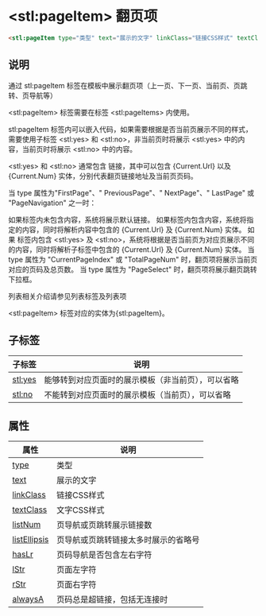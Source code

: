﻿# &lt;stl:pageItem&gt; 翻页项

```html
<stl:pageItem type="类型" text="展示的文字" linkClass="链接CSS样式" textClass="文字CSS样式" listNum="页导航或页跳转展示链接数" listEllipsis="页导航或页跳转链接太多时展示的省略号" hasLr="页码导航是否包含左右字符" lStr="页面左字符" rStr="页面右字符" alwaysA="页码总是超链接，包括无连接时"></stl:pageItem>
```

## 说明

通过 stl:pageItem 标签在模板中展示翻页项（上一页、下一页、当前页、页跳转、页导航等）

&lt;stl:pageItem&gt; 标签需要在标签 &lt;stl:pageItems&gt; 内使用。

stl:pageItem 标签内可以嵌入代码，如果需要根据是否当前页展示不同的样式，需要使用子标签 &lt;stl:yes&gt; 和 &lt;stl:no&gt;，非当前页时将展示 &lt;stl:yes&gt; 中的内容，当前页时将展示 &lt;stl:no&gt; 中的内容。

&lt;stl:yes&gt; 和 &lt;stl:no&gt; 通常包含 <a> 链接，其中可以包含 {Current.Url} 以及 {Current.Num} 实体，分别代表翻页链接地址及当前页页码。

当 type 属性为"FirstPage"、" PreviousPage"、" NextPage"、" LastPage" 或 "PageNavigation" 之一时：

如果标签内未包含内容，系统将展示默认链接。
如果标签内包含内容，系统将指定的内容，同时将解析内容中包含的 {Current.Url} 及 {Current.Num} 实体。
如果 标签内包含 &lt;stl:yes&gt; 及 &lt;stl:no&gt;，系统将根据是否当前页为对应页展示不同的内容，同时将解析子标签中包含的 {Current.Url} 及 {Current.Num} 实体。
当 type 属性为 "CurrentPageIndex" 或 "TotalPageNum" 时，翻页项将展示当前页对应的页码及总页数。
当 type 属性为 "PageSelect" 时，翻页项将展示翻页跳转下拉框。

列表相关介绍请参见列表标签及列表项

&lt;stl:pageItem&gt; 标签对应的实体为{stl:pageItem}。

## 子标签

| 子标签          | 说明                                               |
| --------------- | -------------------------------------------------- |
| [stl:yes](yes/) | 能够转到对应页面时的展示模板（非当前页），可以省略 |
| [stl:no](no/)   | 不能转到对应页面时的展示模板（当前页），可以省略   |

## 属性

| 属性                                                | 说明                                 |
| --------------------------------------------------- | ------------------------------------ |
| [type](pageItem/attributes?id=type)                 | 类型                                 |
| [text](pageItem/attributes?id=text)                 | 展示的文字                           |
| [linkClass](pageItem/attributes?id=linkClass)       | 链接CSS样式                          |
| [textClass](pageItem/attributes?id=textClass)       | 文字CSS样式                          |
| [listNum](pageItem/attributes?id=listNum)           | 页导航或页跳转展示链接数             |
| [listEllipsis](pageItem/attributes?id=listEllipsis) | 页导航或页跳转链接太多时展示的省略号 |
| [hasLr](pageItem/attributes?id=hasLr)               | 页码导航是否包含左右字符             |
| [lStr](pageItem/attributes?id=lStr)                 | 页面左字符                           |
| [rStr](pageItem/attributes?id=rStr)                 | 页面右字符                           |
| [alwaysA](pageItem/attributes?id=alwaysA)           | 页码总是超链接，包括无连接时         |